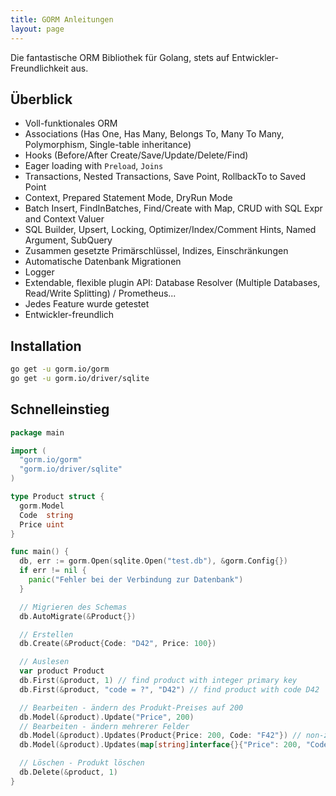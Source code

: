 ```yaml
---
title: GORM Anleitungen
layout: page
---
```


Die fantastische ORM Bibliothek für Golang, stets auf Entwickler-Freundlichkeit aus.

## Überblick

* Voll-funktionales ORM
* Associations (Has One, Has Many, Belongs To, Many To Many, Polymorphism, Single-table inheritance)
* Hooks (Before/After Create/Save/Update/Delete/Find)
* Eager loading with `Preload`, `Joins`
* Transactions, Nested Transactions, Save Point, RollbackTo to Saved Point
* Context, Prepared Statement Mode, DryRun Mode
* Batch Insert, FindInBatches, Find/Create with Map, CRUD with SQL Expr and Context Valuer
* SQL Builder, Upsert, Locking, Optimizer/Index/Comment Hints, Named Argument, SubQuery
* Zusammen gesetzte Primärschlüssel, Indizes, Einschränkungen
* Automatische Datenbank Migrationen
* Logger
* Extendable, flexible plugin API: Database Resolver (Multiple Databases, Read/Write Splitting) / Prometheus...
* Jedes Feature wurde getestet
* Entwickler-freundlich

## Installation

```sh
go get -u gorm.io/gorm
go get -u gorm.io/driver/sqlite
```

## Schnelleinstieg

```go
package main

import (
  "gorm.io/gorm"
  "gorm.io/driver/sqlite"
)

type Product struct {
  gorm.Model
  Code  string
  Price uint
}

func main() {
  db, err := gorm.Open(sqlite.Open("test.db"), &gorm.Config{})
  if err != nil {
    panic("Fehler bei der Verbindung zur Datenbank")
  }

  // Migrieren des Schemas
  db.AutoMigrate(&Product{})

  // Erstellen
  db.Create(&Product{Code: "D42", Price: 100})

  // Auslesen
  var product Product
  db.First(&product, 1) // find product with integer primary key
  db.First(&product, "code = ?", "D42") // find product with code D42

  // Bearbeiten - ändern des Produkt-Preises auf 200
  db.Model(&product).Update("Price", 200)
  // Bearbeiten - ändern mehrerer Felder
  db.Model(&product).Updates(Product{Price: 200, Code: "F42"}) // non-zero fields
  db.Model(&product).Updates(map[string]interface{}{"Price": 200, "Code": "F42"})

  // Löschen - Produkt löschen
  db.Delete(&product, 1)
}
```
